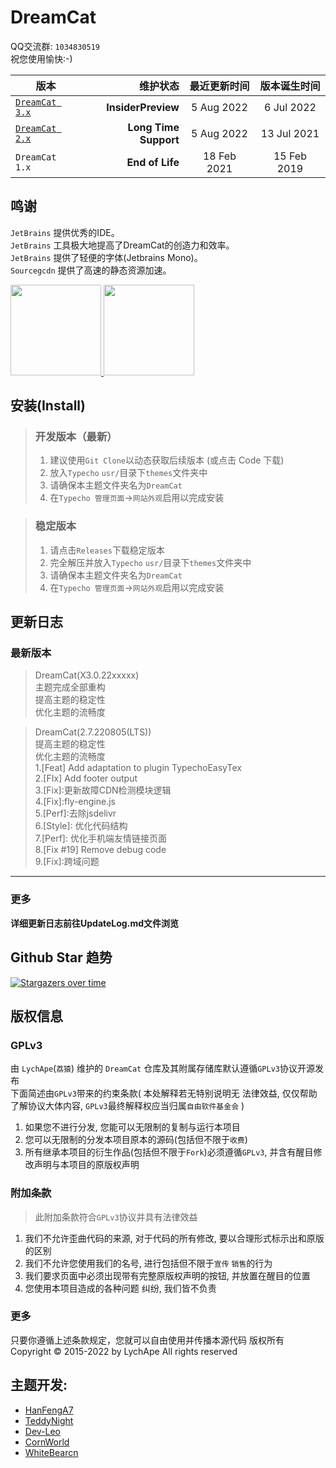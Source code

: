 # DreamCat

QQ交流群: `1034830519`   
祝您使用愉快:-)

| 版本       | 维护状态   |  最近更新时间  | 版本诞生时间  |
| --------   | -----:  | :----:  | :----:  |
| [`DreamCat 3.x`](https://github.com/LychApe/DreamCat/tree/InsiderPreview)      | **InsiderPreview**   |   5  Aug  2022     | 6 Jul  2022  |
| [`DreamCat 2.x`](https://github.com/LychApe/DreamCat/tree/2.x_LTS)         |   **Long Time Support**   |   5  Aug 2022   | 13 Jul  2021  |
| `DreamCat 1.x`       |    **End of Life**    |  18 Feb 2021  | 15 Feb  2019 |

## 鸣谢

`JetBrains` 提供优秀的IDE。  
`JetBrains` 工具极大地提高了DreamCat的创造力和效率。  
`JetBrains` 提供了轻便的字体(Jetbrains Mono)。  
`Sourcegcdn` 提供了高速的静态资源加速。

<a href="https://www.jetbrains.com/?from=DreamCat" target="_blank">
<img src = 'https://ftp.bmp.ovh/imgs/2021/07/7883cb70a96b6ccd.png' width="145" alt=""/>
<img src = 'https://ftp.bmp.ovh/imgs/2021/07/17d8f636fea2c03b.png' width="145" alt=""/>
</a>  

## 安装(Install)

> ### 开发版本（最新）
> 1. 建议使用`Git Clone`以动态获取后续版本 (或点击 Code 下载)
> 2. 放入`Typecho` `usr/`目录下`themes`文件夹中
> 3. 请确保本主题文件夹名为`DreamCat`
> 4. 在`Typecho 管理页面`->`网站外观`启用以完成安装

> ### 稳定版本
> 1. 请点击`Releases`下载稳定版本
> 2. 完全解压并放入`Typecho` `usr/`目录下`themes`文件夹中
> 3. 请确保本主题文件夹名为`DreamCat`
> 4. 在`Typecho 管理页面`->`网站外观`启用以完成安装

## 更新日志

### 最新版本
  
> DreamCat(X3.0.22xxxxx)  
主题完成全部重构  
提高主题的稳定性  
优化主题的流畅度  

> DreamCat(2.7.220805(LTS))  
提高主题的稳定性  
优化主题的流畅度  
1.[Feat] Add adaptation to plugin TypechoEasyTex  
2.[FIx] Add footer output  
3.[Fix]:更新故障CDN检测模块逻辑  
4.[Fix]:fly-engine.js  
5.[Perf]:去除jsdelivr  
6.[Style]: 优化代码结构  
7.[Perf]: 优化手机端友情链接页面  
8.[Fix #19] Remove debug code  
9.[Fix]:跨域问题  

  
------

### 更多

**详细更新日志前往UpdateLog.md文件浏览**

## Github Star 趋势

[![Stargazers over time](https://starchart.cc/LychApe/DreamCat.svg)](https://starchart.cc/LychApe/DreamCat)

## 版权信息

### GPLv3

由 `LychApe`(`荔猿`) 维护的 `DreamCat` 仓库及其附属存储库默认遵循`GPLv3`协议开源发布  
下面简述由`GPLv3`带来的约束条款( 本处解释若无特别说明无 法律效益, 仅仅帮助了解协议大体内容, `GPLv3`最终解释权应当归属`自由软件基金会` )

1. 如果您不进行分发, 您能可以无限制的复制与运行本项目
2. 您可以无限制的分发本项目原本的源码(包括但不限于`收费`)
2. 所有继承本项目的衍生作品(包括但不限于`Fork`)必须遵循`GPLv3`, 并含有醒目修改声明与本项目的原版权声明

### 附加条款

> 此附加条款符合`GPLv3`协议并具有法律效益

1. 我们不允许歪曲代码的来源, 对于代码的所有修改, 要以合理形式标示出和原版的区别
2. 我们不允许您使用我们的名号, 进行包括但不限于`宣传` `销售`的行为
3. 我们要求页面中必须出现带有完整原版权声明的按钮, 并放置在醒目的位置
4. 您使用本项目造成的各种问题 纠纷, 我们皆不负责

### 更多

只要你遵循上述条款规定，您就可以自由使用并传播本源代码 版权所有 Copyright © 2015-2022 by LychApe All rights reserved

## 主题开发:

- [HanFengA7](https://github.com/HanFengA7)
- [TeddyNight](https://github.com/TeddyNight)
- [Dev-Leo](https://github.com/Dev-Leo)
- [CornWorld](https://github.com/CornWorld)
- [WhiteBearcn](https://github.com/whitebearcn)
